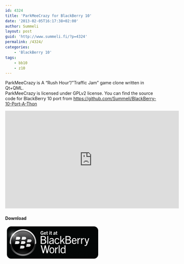 ```yaml
---
id: 4324
title: 'ParkMeeCrazy for BlackBerry 10'
date: '2013-02-05T16:17:38+02:00'
author: Summeli
layout: post
guid: 'http://www.summeli.fi/?p=4324'
permalink: /4324/
categories:
    - 'BlackBerry 10'
tags:
    - bb10
    - z10
---
```


ParkMeeCrazy is A “Rush Hour”/”Traffic Jam” game clone written in Qt+QML.  
ParkMeeCrazy is licensed under GPLv2 license. You can find the source code for BlackBerry 10 port from <https://github.com/Summeli/BlackBerry-10-Port-A-Thon>  

<iframe allowfullscreen="" frameborder="0" height="315" loading="lazy" src="https://www.youtube.com/embed/82BQvzWNU50" width="560"></iframe>

#### Download

![](/jekyll-export/wp-content/uploads/2013/02/BB-World_Get-It_BLK-Box-300x104.png)
